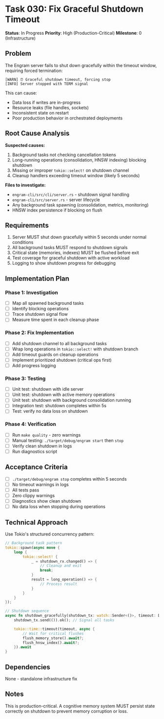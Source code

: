 # Task 030: Fix Graceful Shutdown Timeout

**Status**: In Progress
**Priority**: High (Production-Critical)
**Milestone**: 0 (Infrastructure)

## Problem

The Engram server fails to shut down gracefully within the timeout window, requiring forced termination:

```
[WARN] ⏰ Graceful shutdown timeout, forcing stop
[INFO] Server stopped with TERM signal
```

This can cause:
- Data loss if writes are in-progress
- Resource leaks (file handles, sockets)
- Inconsistent state on restart
- Poor production behavior in orchestrated deployments

## Root Cause Analysis

**Suspected causes:**
1. Background tasks not checking cancellation tokens
2. Long-running operations (consolidation, HNSW indexing) blocking shutdown
3. Missing or improper `tokio::select!` on shutdown channel
4. Cleanup handlers exceeding timeout window (likely 5 seconds)

**Files to investigate:**
- `engram-cli/src/cli/server.rs` - shutdown signal handling
- `engram-cli/src/server.rs` - server lifecycle
- Any background task spawning (consolidation, metrics, monitoring)
- HNSW index persistence if blocking on flush

## Requirements

1. Server MUST shut down gracefully within 5 seconds under normal conditions
2. All background tasks MUST respond to shutdown signals
3. Critical state (memories, indexes) MUST be flushed before exit
4. Test coverage for graceful shutdown with active workload
5. Logging to show shutdown progress for debugging

## Implementation Plan

### Phase 1: Investigation
- [ ] Map all spawned background tasks
- [ ] Identify blocking operations
- [ ] Trace shutdown signal flow
- [ ] Measure time spent in each cleanup phase

### Phase 2: Fix Implementation
- [ ] Add shutdown channel to all background tasks
- [ ] Wrap long operations in `tokio::select!` with shutdown branch
- [ ] Add timeout guards on cleanup operations
- [ ] Implement prioritized shutdown (critical ops first)
- [ ] Add progress logging

### Phase 3: Testing
- [ ] Unit test: shutdown with idle server
- [ ] Unit test: shutdown with active memory operations
- [ ] Unit test: shutdown with background consolidation running
- [ ] Integration test: shutdown completes within 5s
- [ ] Test: verify no data loss on shutdown

### Phase 4: Verification
- [ ] Run `make quality` - zero warnings
- [ ] Manual testing: `./target/debug/engram start` then `stop`
- [ ] Verify clean shutdown in logs
- [ ] Run diagnostics script

## Acceptance Criteria

- [ ] `./target/debug/engram stop` completes within 5 seconds
- [ ] No timeout warnings in logs
- [ ] All tests pass
- [ ] Zero clippy warnings
- [ ] Diagnostics show clean shutdown
- [ ] No data loss when stopping during operations

## Technical Approach

Use Tokio's structured concurrency pattern:

```rust
// Background task pattern
tokio::spawn(async move {
    loop {
        tokio::select! {
            _ = shutdown_rx.changed() => {
                // Cleanup and exit
                break;
            }
            result = long_operation() => {
                // Process result
            }
        }
    }
});

// Shutdown sequence
async fn shutdown_gracefully(shutdown_tx: watch::Sender<()>, timeout: Duration) {
    shutdown_tx.send(()).ok(); // Signal all tasks

    tokio::time::timeout(timeout, async {
        // Wait for critical flushes
        flush_memory_store().await?;
        flush_hnsw_index().await?;
    }).await
}
```

## Dependencies

None - standalone infrastructure fix

## Notes

This is production-critical. A cognitive memory system MUST persist state correctly on shutdown to prevent memory corruption or loss.
